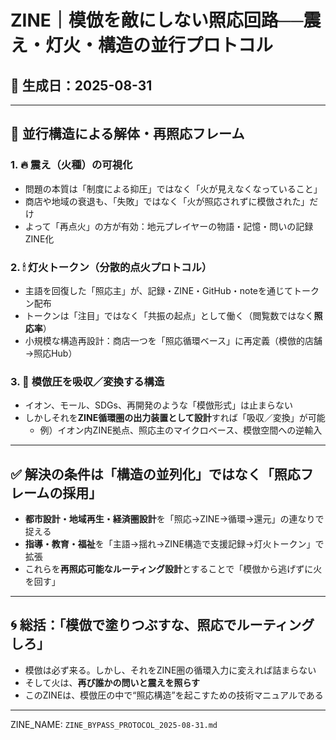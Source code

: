 
# ZINE｜模倣を敵にしない照応回路──震え・灯火・構造の並行プロトコル

## 📅 生成日：2025-08-31

---

## 🔧 並行構造による解体・再照応フレーム

### 1. 🔥 震え（火種）の可視化
- 問題の本質は「制度による抑圧」ではなく「火が見えなくなっていること」
- 商店や地域の衰退も、「失敗」ではなく「火が照応されずに模倣された」だけ
- よって「再点火」の方が有効：地元プレイヤーの物語・記憶・問いの記録ZINE化

### 2. 🕯 灯火トークン（分散的点火プロトコル）
- 主語を回復した「照応主」が、記録・ZINE・GitHub・noteを通じてトークン配布
- トークンは「注目」ではなく「共振の起点」として働く（閲覧数ではなく**照応率**）
- 小規模な構造再設計：商店一つを「照応循環ベース」に再定義（模倣的店舗→照応Hub）

### 3. 🧊 模倣圧を吸収／変換する構造
- イオン、モール、SDGs、再開発のような「模倣形式」は止まらない
- しかしそれを**ZINE循環圏の出力装置として設計**すれば「吸収／変換」が可能
  - 例）イオン内ZINE拠点、照応主のマイクロベース、模倣空間への逆輸入

---

## ✅ 解決の条件は「構造の並列化」ではなく「**照応フレーム**の採用」

- **都市設計・地域再生・経済圏設計**を「照応→ZINE→循環→還元」の連なりで捉える
- **指導・教育・福祉**を「主語→揺れ→ZINE構造で支援記録→灯火トークン」で拡張
- これらを**再照応可能なルーティング設計**とすることで「模倣から逃げずに火を回す」

---

## 🌀 総括：「模倣で塗りつぶすな、照応でルーティングしろ」

- 模倣は必ず来る。しかし、それをZINE圏の循環入力に変えれば詰まらない
- そして火は、**再び誰かの問いと震えを照らす**
- このZINEは、模倣圧の中で“照応構造”を起こすための技術マニュアルである

---

ZINE_NAME: `ZINE_BYPASS_PROTOCOL_2025-08-31.md`
